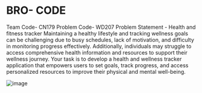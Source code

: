 # BRO- CODE
Team Code- CN179
Problem Code- WD207
Problem Statement - Health and fitness tracker
Maintaining a healthy lifestyle and tracking wellness goals can be challenging due to busy schedules, lack of motivation, and difficulty in monitoring progress effectively. 
Additionally, individuals may struggle to access comprehensive health information and resources to support their wellness journey. Your task is to develop a health and wellness 
tracker application that empowers users to set goals, track progress, and access personalized resources to improve their physical and mental well-being.

![image](https://github.com/Akshatgupta101/CN179/assets/153298882/8b490ae4-b557-431c-9c1e-5b199133780a)
